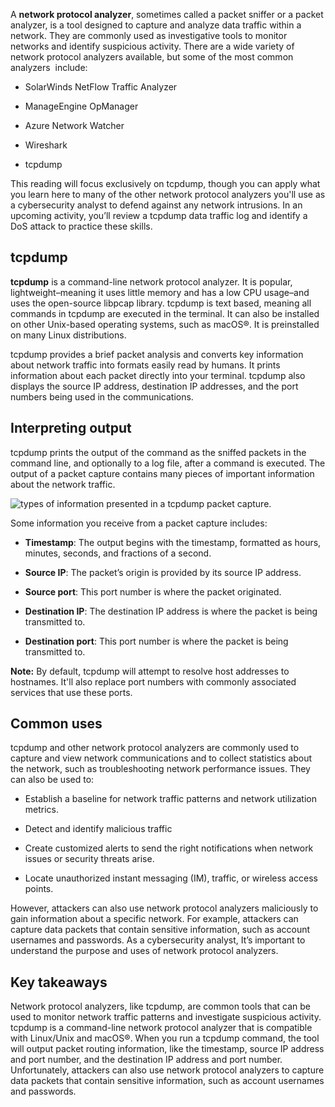 A **network protocol analyzer**, sometimes called a packet sniffer or a packet analyzer, is a tool designed to capture and analyze data traffic within a network. They are commonly used as investigative tools to monitor networks and identify suspicious activity. There are a wide variety of network protocol analyzers available, but some of the most common analyzers  include:

- SolarWinds NetFlow Traffic Analyzer
    
- ManageEngine OpManager
    
- Azure Network Watcher
    
- Wireshark
    
- tcpdump
    

This reading will focus exclusively on tcpdump, though you can apply what you learn here to many of the other network protocol analyzers you'll use as a cybersecurity analyst to defend against any network intrusions. In an upcoming activity, you’ll review a tcpdump data traffic log and identify a DoS attack to practice these skills.

## tcpdump 

**tcpdump** is a command-line network protocol analyzer. It is popular, lightweight–meaning it uses little memory and has a low CPU usage–and uses the open-source libpcap library. tcpdump is text based, meaning all commands in tcpdump are executed in the terminal. It can also be installed on other Unix-based operating systems, such as macOS®. It is preinstalled on many Linux distributions.

tcpdump provides a brief packet analysis and converts key information about network traffic into formats easily read by humans. It prints information about each packet directly into your terminal. tcpdump also displays the source IP address, destination IP addresses, and the port numbers being used in the communications.

## Interpreting output

tcpdump prints the output of the command as the sniffed packets in the command line, and optionally to a log file, after a command is executed. The output of a packet capture contains many pieces of important information about the network traffic. 

![types of information presented in a tcpdump packet capture.](https://d3c33hcgiwev3.cloudfront.net/imageAssetProxy.v1/B-PaECh0ToSFgBWpFczYZg_4896abe8c06443f08eec4dc003dcf8f1_image.png?expiry=1700265600000&hmac=f96xTm5o6-PM-X1UtfmwE3oeRx7U8tXcTAmniFFmXZw)

Some information you receive from a packet capture includes: 

- **Timestamp**: The output begins with the timestamp, formatted as hours, minutes, seconds, and fractions of a second.  
    
- **Source IP**: The packet’s origin is provided by its source IP address.
    
- **Source port**: This port number is where the packet originated.
    
- **Destination IP**: The destination IP address is where the packet is being transmitted to.
    
- **Destination port**: This port number is where the packet is being transmitted to.
    

**Note:** By default, tcpdump will attempt to resolve host addresses to hostnames. It'll also replace port numbers with commonly associated services that use these ports.

## Common uses

tcpdump and other network protocol analyzers are commonly used to capture and view network communications and to collect statistics about the network, such as troubleshooting network performance issues. They can also be used to:

- Establish a baseline for network traffic patterns and network utilization metrics.
    
- Detect and identify malicious traffic
    
- Create customized alerts to send the right notifications when network issues or security threats arise.
    
- Locate unauthorized instant messaging (IM), traffic, or wireless access points.
    

However, attackers can also use network protocol analyzers maliciously to gain information about a specific network. For example, attackers can capture data packets that contain sensitive information, such as account usernames and passwords. As a cybersecurity analyst, It’s important to understand the purpose and uses of network protocol analyzers. 

## Key takeaways

Network protocol analyzers, like tcpdump, are common tools that can be used to monitor network traffic patterns and investigate suspicious activity. tcpdump is a command-line network protocol analyzer that is compatible with Linux/Unix and macOS®. When you run a tcpdump command, the tool will output packet routing information, like the timestamp, source IP address and port number, and the destination IP address and port number. Unfortunately, attackers can also use network protocol analyzers to capture data packets that contain sensitive information, such as account usernames and passwords.
